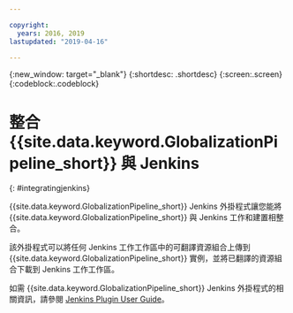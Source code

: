 ```yaml
---

copyright:
  years: 2016, 2019
lastupdated: "2019-04-16"

---
```


{:new_window: target="_blank"}
{:shortdesc: .shortdesc}
{:screen:.screen}
{:codeblock:.codeblock}

# 整合 {{site.data.keyword.GlobalizationPipeline_short}} 與 Jenkins
{: #integratingjenkins}

{{site.data.keyword.GlobalizationPipeline_short}} Jenkins 外掛程式讓您能將 {{site.data.keyword.GlobalizationPipeline_short}} 與 Jenkins 工作和建置相整合。

該外掛程式可以將任何 Jenkins 工作工作區中的可翻譯資源組合上傳到 {{site.data.keyword.GlobalizationPipeline_short}} 實例，並將已翻譯的資源組合下載到 Jenkins 工作工作區。

如需 {{site.data.keyword.GlobalizationPipeline_short}} Jenkins 外掛程式的相關資訊，請參閱 [Jenkins Plugin User Guide](http://jenkinsci.github.io/ibm-g11n-pipeline-plugin)。
